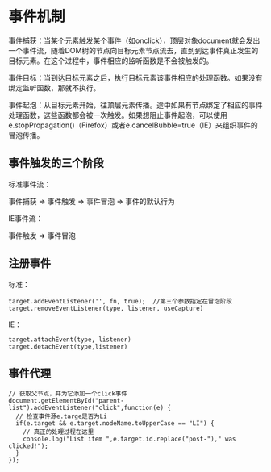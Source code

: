 # 事件机制

事件捕获：当某个元素触发某个事件（如onclick），顶层对象document就会发出一个事件流，随着DOM树的节点向目标元素节点流去，直到到达事件真正发生的目标元素。在这个过程中，事件相应的监听函数是不会被触发的。

事件目标：当到达目标元素之后，执行目标元素该事件相应的处理函数。如果没有绑定监听函数，那就不执行。

事件起泡：从目标元素开始，往顶层元素传播。途中如果有节点绑定了相应的事件处理函数，这些函数都会被一次触发。如果想阻止事件起泡，可以使用e.stopPropagation()（Firefox）或者e.cancelBubble=true（IE）来组织事件的冒泡传播。

## 事件触发的三个阶段

标准事件流：

事件捕获 => 事件触发 => 事件冒泡 => 事件的默认行为

IE事件流：

事件触发 => 事件冒泡

## 注册事件

标准：
```
target.addEventListener('', fn, true);  //第三个参数指定在冒泡阶段
target.removeEventListener(type, listener, useCapture)
```
IE：
```
target.attachEvent(type, listener)
target.detachEvent(type,listener)
```

## 事件代理

```
// 获取父节点，并为它添加一个click事件
document.getElementById("parent-list").addEventListener("click",function(e) {
  // 检查事件源e.targe是否为Li
  if(e.target && e.target.nodeName.toUpperCase == "LI") {
    // 真正的处理过程在这里
    console.log("List item ",e.target.id.replace("post-")," was clicked!");
  }
});
```